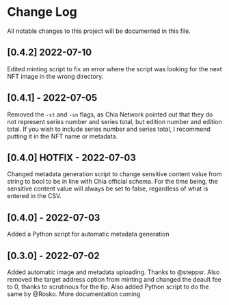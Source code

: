 
# Change Log
All notable changes to this project will be documented in this file.

## [0.4.2] 2022-07-10
Edited minting script to fix an error where the script was looking for the next NFT image in the wrong directory. 

## [0.4.1] - 2022-07-05
Removed the `-st` and `-sn` flags, as Chia Network pointed out that they do not represent series number and series total, but edition number and edition total. If you wish to include series number and series total, I recommend putting it in the NFT name or metadata.

## [0.4.0] HOTFIX - 2022-07-03
Changed metadata generation script to change sensitive content value from string to bool to be in line with Chia official schema. For the time being, the sensitive content value will always be set to false, regardless of what is entered in the CSV.

## [0.4.0] - 2022-07-03
Added a Python script for automatic metadata generation

## [0.3.0] - 2022-07-02
Added automatic image and metadata uploading. Thanks to @steppsr. Also removed the target address option from minting and changed the deault fee to 0, thanks to scrutinous for the tip. Also added Python script to do the same by @Rosko. More documentation coming
